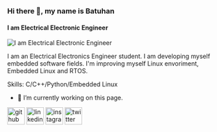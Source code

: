 ### Hi there 👋, my name is Batuhan
#### I am Electrical Electronic Engineer
![I am Electrical Electronic Engineer](https://pbs.twimg.com/profile_banners/1481949572/1638082722/600x200)

I am an Electrical Electronics Engineer student. I am developing myself embedded software fields.
I'm improving myself Linux envoriment, Embedded Linux and RTOS.

Skills: C/C++/Python/Embedded Linux

- 🔭 I’m currently working on this page. 


[<img src='https://cdn.jsdelivr.net/npm/simple-icons@3.0.1/icons/github.svg' alt='github' height='40'>](https://github.com/arslanbatu97)  [<img src='https://cdn.jsdelivr.net/npm/simple-icons@3.0.1/icons/linkedin.svg' alt='linkedin' height='40'>](https://www.linkedin.com/in/batuhanarslan97/)  [<img src='https://cdn.jsdelivr.net/npm/simple-icons@3.0.1/icons/instagram.svg' alt='instagram' height='40'>](https://www.instagram.com/arslanbatu97/)  [<img src='https://cdn.jsdelivr.net/npm/simple-icons@3.0.1/icons/twitter.svg' alt='twitter' height='40'>](https://twitter.com/arslanbatuuu)  





